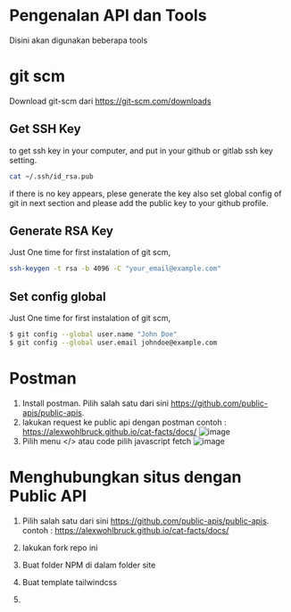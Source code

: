 # Pengenalan API dan Tools
Disini akan digunakan beberapa tools

# git scm
Download git-scm dari https://git-scm.com/downloads

## Get SSH Key 
to get ssh key in your computer, and put in your github or gitlab ssh key setting.

```sh
cat ~/.ssh/id_rsa.pub
```
if there is no key appears, plese generate the key also set global config of git in next section and please add the public key to your github profile.

## Generate RSA Key
Just One time for first instalation of git scm, 
```sh
ssh-keygen -t rsa -b 4096 -C "your_email@example.com"
```

## Set config global
Just One time for first instalation of git scm, 

```sh
$ git config --global user.name "John Doe"
$ git config --global user.email johndoe@example.com
```

# Postman

1. Install postman. Pilih salah satu dari sini https://github.com/public-apis/public-apis. 
2. lakukan request ke public api dengan postman contoh : https://alexwohlbruck.github.io/cat-facts/docs/
![image](https://user-images.githubusercontent.com/11188109/218394186-d8621df9-9e04-4e7e-9d5f-bb6e84032db1.png)
3. Pilih menu </> atau code pilih javascript fetch
![image](https://user-images.githubusercontent.com/11188109/218394378-778f0deb-f3fd-4d3b-a276-1987c16bc76b.png)


# Menghubungkan situs dengan Public API

1. Pilih salah satu dari sini https://github.com/public-apis/public-apis. contoh : https://alexwohlbruck.github.io/cat-facts/docs/

2. lakukan fork repo ini

3. Buat folder NPM di dalam folder site
4. Buat template tailwindcss
5. 
